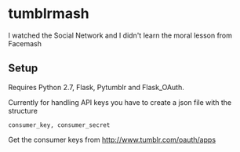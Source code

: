 tumblrmash
==========

I watched the Social Network and I didn't learn the moral lesson from Facemash

Setup
----------
Requires Python 2.7, Flask, Pytumblr and Flask_OAuth.

Currently for handling API keys you have to create a json file with the structure 
````
consumer_key, consumer_secret
````
Get the consumer keys from http://www.tumblr.com/oauth/apps
